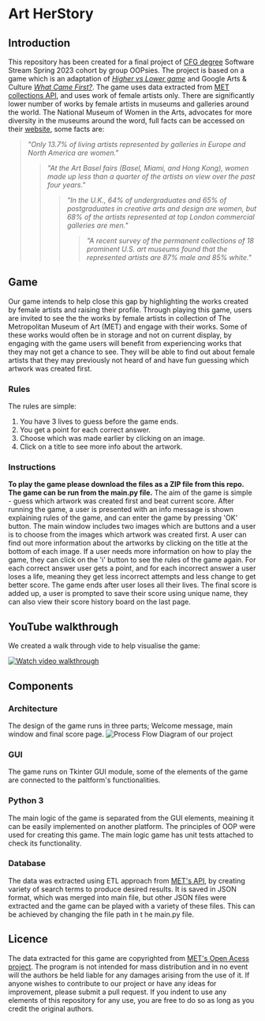 # Art HerStory

## Introduction
This repository has been created for a final project of [CFG degree](https://codefirstgirls.com/courses/cfgdegree/) Software Stream Spring 2023 cohort by group OOPsies. The project is based on a game which is an adaptation of [_Higher vs Lower game_](http://www.higherlowergame.com/) and Google Arts & Culture [_What Came First?_](https://artsandculture.google.com/experiment/what-came-first/ZQGBUPErEE3bVg?hl=en). 
The game uses data extracted from [MET collections API](https://metmuseum.github.io/#object), and uses work of female artists only. 
There are significantly lower number of works by female artists in museums and galleries around the world. The National Museum of Women in the Arts, advocates for more diversity in the museums around the word, full facts can be accessed on their [website](https://nmwa.org/support/advocacy/get-facts/), some facts are:

> _"Only 13.7% of living artists represented by galleries in Europe and North America are women."_
>> _"At the Art Basel fairs (Basel, Miami, and Hong Kong), women made up less than a quarter of the artists on view over the past four years."_
>>> _"In the U.K., 64% of undergraduates and 65% of postgraduates in creative arts and design are women, but 68% of the artists represented at top London commercial galleries are men."_
>>>> _"A recent survey of the permanent collections of 18 prominent U.S. art museums found that the represented artists are 87% male and 85% white."_

## Game
Our game intends to help close this gap by highlighting the works created by female artists and raising their profile. Through playing this game, users are invited to see the the works by female artists in collection of The Metropolitan Museum of Art (MET) and engage with their works. Some of these works would often be in storage and not on current display, by engaging with the game users will benefit from experiencing works that they may not get a chance to see. They will be able to find out about female artists that they may previously not heard of and have fun guessing which artwork was created first. 

### Rules
The rules are simple:
1. You have 3 lives to guess before the game ends.
2. You get a point for each correct answer.
3. Choose which was made earlier by clicking on an image.
4. Click on a title to see more info about the artwork.

### Instructions
**To play the game please download the files as a ZIP file from this repo. The game can be run from the main.py file.**
The aim of the game is simple - guess which artwork was created first and beat current score. After running the game, a user is presented with an info message is shown explaining rules of the game, and can enter the game by pressing 'OK' button. The main window includes two images which are buttons and a user is to choose from the images which artwork was created first. A user can find out more information about the artworks by clicking on the title at the bottom of each image. If a user needs more information on how to play the game, they can click on the 'i' button to see the rules of the game again. For each correct answer user gets a point, and for each incorrect answer a user loses a life, meaning they get less incorrect attempts and less change to get better score. The game ends after user loses all their lives. The final score is added up, a user is prompted to save their score using unique name, they can also view their score history board on the last page.

## YouTube walkthrough

We created a walk through vide to help visualise the game:

[![Watch video walkthrough](https://img.youtube.com/vi/9tadgR7TnrQ/sddefault.jpg)](https://youtu.be/9tadgR7TnrQ)

## Components

### Architecture
The design of the game runs in three parts; Welcome message, main window and final score page.
![Process Flow Diagram of our project](https://github.com/andhri/art-herstory/assets/93336376/4a6a2fee-0500-406d-83c5-d04fa3f3f9ea)


### GUI
The game runs on Tkinter GUI module, some of the elements of the game are connected to the paltform's functionalities.

### Python 3
The main logic of the game is separated from the GUI elements, meaining it can be easily implemented on another platform. The principles of OOP were used for creating this game. The main logic game has unit tests attached to check its functionality. 

### Database
The data was extracted using ETL approach from [MET's API](https://metmuseum.github.io/#object), by creating variety of search terms to produce desired results. It is saved in JSON format, which was merged into main file, but other JSON files were extracted and the game can be played with a variety of these files. This can be achieved by changing the file path in t he main.py file.

## Licence 
The data extracted for this game are copyrighted from [MET's Open Acess project](https://github.com/metmuseum/openaccess). The program is not intended for mass distribution and in no event will the authors be held liable for any damages arising from the use of it. If anyone wishes to contribute to our project or have any ideas for improvement, please submit a pull request. If you indent to use any elements of this repository for any use, you are free to do so as long as you credit the original authors.
